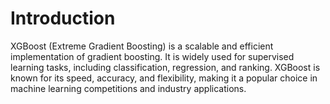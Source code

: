 # Introduction
XGBoost (Extreme Gradient Boosting) is a scalable and efficient implementation of gradient boosting. It is widely used for supervised learning tasks, including classification, regression, and ranking. XGBoost is known for its speed, accuracy, and flexibility, making it a popular choice in machine learning competitions and industry applications.
